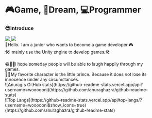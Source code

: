 # 🎮Game, 🎈Dream, 💻Programmer

<div>
  <h3>😎Introduce</h3>
  
  <span>
    <a href="https://tinyprince-tinywon.tistory.com/" target="_blank">
      <img src="https://img.shields.io/badge/log-3DDC84?style=flat-square&logo=Bloglovin&logoColor=white"/>
    </a>
    <img src="https://img.shields.io/badge/rlaxodnjs6574@gmail.com-EA4335?style=flat-square&logo=Gmail&logoColor=white"/>
  </span>
  <div>
     👋Hello. I am a junior who wants to become a game developer.🎮
    <br/>
     🛠I mainly use the Unity engine to develop games.🛠
    <br/>
    <br/>
     😁🎈🎪I hope someday people will be able to laugh happily through my games.
    <br/>
     🌈💕My favorite character is the little prince. Because it does not lose its innocence under any circumstances.
    <br/>
    ![Anurag's GitHub stats](https://github-readme-stats.vercel.app/api?username=woooooni)(https://github.com/anuraghazra/github-readme-stats)
    <br/>
    ![Top Langs](https://github-readme-stats.vercel.app/api/top-langs/?username=woooooni&show_icons=true)(https://github.com/anuraghazra/github-readme-stats)
  </div>
</div>


